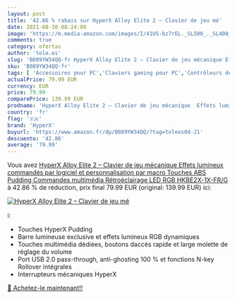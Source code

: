 ```yaml
---
layout: post
title: '42.86 % rabais sur HyperX Alloy Elite 2 – Clavier de jeu mé'
date: 2021-08-30 08:24:09
image: 'https://m.media-amazon.com/images/I/41US-bz7rEL._SL500_._SL400_.jpg'
comments: true
category: ofertas
author: 'tole.es'
slug: 'B089YW34QQ-fr HyperX Alloy Elite 2 – Clavier de jeu mécanique Effets...'
sku: 'B089YW34QQ-fr'
tags: [ 'Accessoires pour PC','Claviers gaming pour PC','Contrôleurs de jeu pour PC','Jeux vidéo','PC: Jeux et accessoires','hyperx', ]
actualPrice: 79.99 EUR
currency: EUR
price: 79.99
comparePrice: 139.99 EUR
prodname: 'HyperX Alloy Elite 2 – Clavier de jeu mécanique  Effets lumineux commandés par logiciel et personnalisation par macro  Touches ABS Pudding  Commandes multimédia  Rétroéclairage LED RGB  HKBE2X-1X-FR/G'
country: 'fr'
flag: '🇫🇷'
brand: 'HyperX'
buyurl: 'https://www.amazon.fr/dp/B089YW34QQ/?tag=tolees0d-21'
descuento: '42.86'
average: '79.99'
---
```


Vous avez [HyperX Alloy Elite 2 – Clavier de jeu mécanique  Effets lumineux commandés par logiciel et personnalisation par macro  Touches ABS Pudding  Commandes multimédia  Rétroéclairage LED RGB  HKBE2X-1X-FR/G](https://www.amazon.fr/dp/B089YW34QQ/?tag=tolees0d-21)  à  42.86 % de réduction, prix final  79.99 EUR (original: 139.99 EUR) ici:

[![HyperX Alloy Elite 2 – Clavier de jeu mé](https://m.media-amazon.com/images/I/41US-bz7rEL._SL500_._SL400_.jpg)](https://www.amazon.fr/dp/B089YW34QQ/?tag=tolees0d-21)

ℹ️:

- Touches HyperX Pudding
- Barre lumineuse exclusive et effets lumineux RGB dynamiques
- Touches multimédia dédiées, boutons daccès rapide et large molette de réglage du volume
- Port USB 2.0 pass-through, anti-ghosting 100 % et fonctions N-key Rollover intégrales
- Interrupteurs mécaniques HyperX

[🛒 Achetez-le maintenant!!](https://www.amazon.fr/dp/B089YW34QQ/?tag=tolees0d-21)
